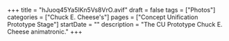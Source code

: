+++
title = "hJuoq45Ya5lKn5Vs8VrO.avif"
draft = false
tags = ["Photos"]
categories = ["Chuck E. Cheese's"]
pages = ["Concept Unification Prototype Stage"]
startDate = ""
description = "The CU Prototype Chuck E. Cheese animatronic."
+++
